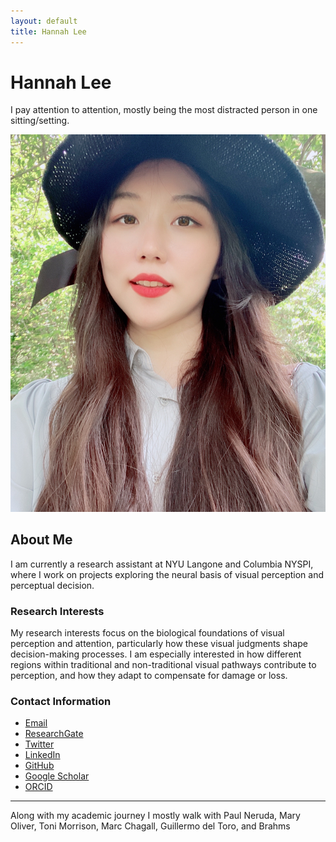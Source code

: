 ```yaml
---
layout: default
title: Hannah Lee
---
```


# Hannah Lee
I pay attention to attention, mostly being the most distracted person in one sitting/setting.

![Profile Photo](./Github_Profilephoto.jpg) <!-- Updated link to match the uploaded file -->

## About Me

I am currently a research assistant at NYU Langone and Columbia NYSPI, where I work on projects exploring the neural basis of visual perception and perceptual decision.

### Research Interests

My research interests focus on the biological foundations of visual perception and attention, particularly how these visual judgments shape decision-making processes. I am especially interested in how different regions within traditional and non-traditional visual pathways contribute to perception, and how they adapt to compensate for damage or loss.

### Contact Information
- <i class="fas fa-envelope"></i> [Email](mailto:hl4693@nyu.edu)
- <i class="fab fa-researchgate"></i> [ResearchGate](https://www.researchgate.net/profile/Hyun-Seo-Lee-3)
- <i class="fab fa-twitter"></i> [Twitter](https://twitter.com/yourusername)
- <i class="fab fa-linkedin"></i> [LinkedIn](https://www.linkedin.com/in/hannah-lee-742711287/)
- <i class="fab fa-github"></i> [GitHub](https://github.com/HANNAH-LEE-LY)
- <i class="fas fa-graduation-cap"></i> [Google Scholar](https://scholar.google.com/citations?hl=en&user=nXO2LRAAAAAJ)
- <i class="fab fa-orcid"></i> [ORCID](https://orcid.org/your-orcid-id)





---

Along with my academic journey I mostly walk with Paul Neruda, Mary Oliver, Toni Morrison, Marc Chagall, Guillermo del Toro, and Brahms

